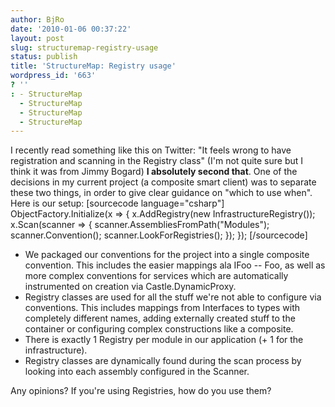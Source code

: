 ```yaml
---
author: BjRo
date: '2010-01-06 00:37:22'
layout: post
slug: structuremap-registry-usage
status: publish
title: 'StructureMap: Registry usage'
wordpress_id: '663'
? ''
: - StructureMap
  - StructureMap
  - StructureMap
  - StructureMap
---
```


I recently read something like this on Twitter: "It feels wrong to have
registration and scanning in the Registry class" (I'm not quite sure but
I think it was from Jimmy Bogard) **I absolutely second that**. One of
the decisions in my current project (a composite smart client) was to
separate these two things, in order to give clear guidance on "which to
use when". Here is our setup: [sourcecode language="csharp"]
ObjectFactory.Initialize(x =\> { x.AddRegistry(new
InfrastructureRegistry()); x.Scan(scanner =\> {
scanner.AssembliesFromPath("Modules"); scanner.Convention();
scanner.LookForRegistries(); }); }); [/sourcecode]

-   We packaged our conventions for the project into a single composite
    convention. This includes the easier mappings ala IFoo -- Foo, as
    well as more complex conventions for services which are
    automatically instrumented on creation via Castle.DynamicProxy.
-   Registry classes are used for all the stuff we're not able to
    configure via conventions. This includes mappings from Interfaces to
    types with completely different names, adding externally created
    stuff to the container or configuring complex constructions like a
    composite.
-   There is exactly 1 Registry per module in our application (+ 1 for
    the infrastructure).
-   Registry classes are dynamically found during the scan process by
    looking into each assembly configured in the Scanner.

Any opinions? If you're using Registries, how do you use them?
